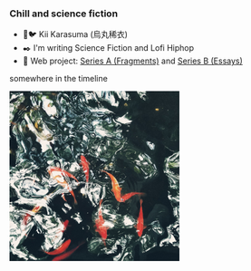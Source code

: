 ### Chill and science fiction

- 🔑🐦 Kii Karasuma (烏丸稀衣)
- ✒️ I'm writing Science Fiction and Lofi Hiphop
- 🌱 Web project: [Series A (Fragments)](https://github.com/chillfy/fragments) and [Series B (Essays)](https://github.com/chillfy/essays)

</p>

</p>

somewhere in the timeline

<img src='somewhere.jpg' height="300"/>

<!--
**chillfy/chillfy** is a ✨ _special_ ✨ repository because its `README.md` (this file) appears on your GitHub profile.

Here are some ideas to get you started:

- 🔭 I’m currently working on ...
- 🌱 I’m currently learning ...
- 👯 I’m looking to collaborate on ...
- 🤔 I’m looking for help with ...
- 💬 Ask me about ...
- 📫 How to reach me: ...
- 😄 Pronouns: ...
- ⚡ Fun fact: ...
-->
